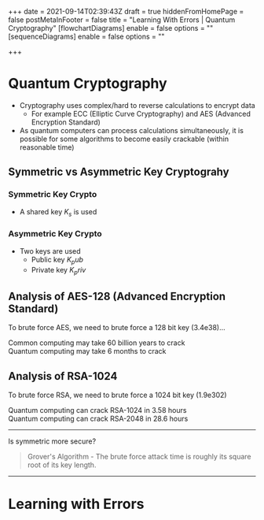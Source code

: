 +++
date = 2021-09-14T02:39:43Z
draft = true
hiddenFromHomePage = false
postMetaInFooter = false
title = "Learning With Errors | Quantum Cryptography"
[flowchartDiagrams]
enable = false
options = ""
[sequenceDiagrams]
enable = false
options = ""

+++
# Quantum Cryptography

* Cryptography uses complex/hard to reverse calculations to encrypt data
  * For example ECC (Elliptic Curve Cryptography) and AES (Advanced Encryption Standard)
* As quantum computers can process calculations simultaneously, it is possible for some algorithms to become easily crackable (within reasonable time)

## Symmetric vs Asymmetric Key Cryptograhy

### Symmetric Key Crypto

* A shared key $K_s$ is used

### Asymmetric Key Crypto

* Two keys are used
  * Public key $K_pub$
  * Private key $K_priv$

## Analysis of AES-128 (Advanced Encryption Standard)

To brute force AES, we need to brute force a 128 bit key (3.4e38)...

Common computing may take 60 billion years to crack  
Quantum computing may take 6 months to crack

## Analysis of RSA-1024

To brute force RSA, we need to brute force a 1024 bit key (1.9e302)

Quantum computing can crack RSA-1024 in 3.58 hours  
Quantum computing can crack RSA-2048 in 28.6 hours

***

Is symmetric more secure?

> Grover's Algorithm - The brute force attack time is roughly its square root of its key length. 

***

# Learning with Errors